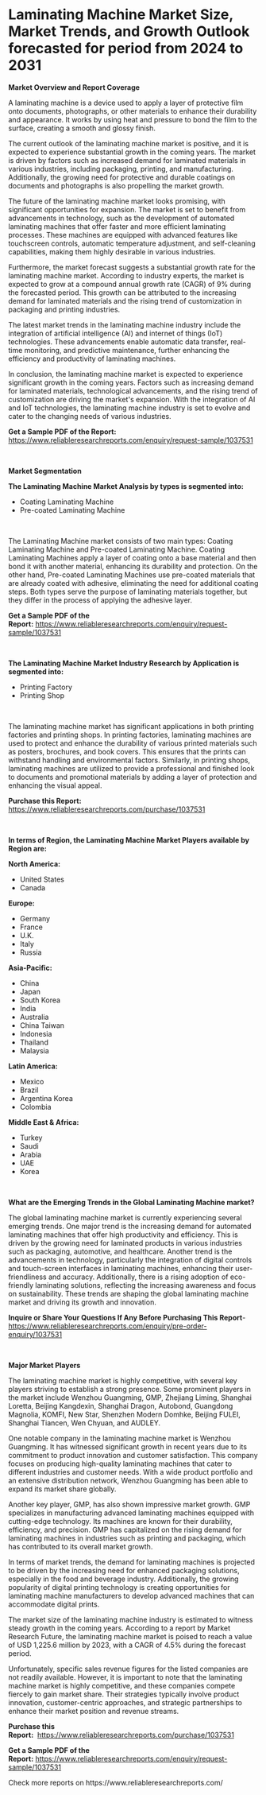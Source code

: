<p><h1>Laminating Machine Market Size, Market Trends, and Growth Outlook forecasted for period from 2024 to 2031</h1></p><p><strong>Market Overview and Report Coverage</strong></p>
<p><p>A laminating machine is a device used to apply a layer of protective film onto documents, photographs, or other materials to enhance their durability and appearance. It works by using heat and pressure to bond the film to the surface, creating a smooth and glossy finish.</p><p>The current outlook of the laminating machine market is positive, and it is expected to experience substantial growth in the coming years. The market is driven by factors such as increased demand for laminated materials in various industries, including packaging, printing, and manufacturing. Additionally, the growing need for protective and durable coatings on documents and photographs is also propelling the market growth.</p><p>The future of the laminating machine market looks promising, with significant opportunities for expansion. The market is set to benefit from advancements in technology, such as the development of automated laminating machines that offer faster and more efficient laminating processes. These machines are equipped with advanced features like touchscreen controls, automatic temperature adjustment, and self-cleaning capabilities, making them highly desirable in various industries.</p><p>Furthermore, the market forecast suggests a substantial growth rate for the laminating machine market. According to industry experts, the market is expected to grow at a compound annual growth rate (CAGR) of 9% during the forecasted period. This growth can be attributed to the increasing demand for laminated materials and the rising trend of customization in packaging and printing industries.</p><p>The latest market trends in the laminating machine industry include the integration of artificial intelligence (AI) and internet of things (IoT) technologies. These advancements enable automatic data transfer, real-time monitoring, and predictive maintenance, further enhancing the efficiency and productivity of laminating machines.</p><p>In conclusion, the laminating machine market is expected to experience significant growth in the coming years. Factors such as increasing demand for laminated materials, technological advancements, and the rising trend of customization are driving the market's expansion. With the integration of AI and IoT technologies, the laminating machine industry is set to evolve and cater to the changing needs of various industries.</p></p>
<p><strong>Get a Sample PDF of the Report:</strong> <a href="https://www.reliableresearchreports.com/enquiry/request-sample/1037531">https://www.reliableresearchreports.com/enquiry/request-sample/1037531</a></p>
<p>&nbsp;</p>
<p><strong>Market Segmentation</strong></p>
<p><strong>The Laminating Machine Market Analysis by types is segmented into:</strong></p>
<p><ul><li>Coating Laminating Machine</li><li>Pre-coated Laminating Machine</li></ul></p>
<p>&nbsp;</p>
<p><p>The Laminating Machine market consists of two main types: Coating Laminating Machine and Pre-coated Laminating Machine. Coating Laminating Machines apply a layer of coating onto a base material and then bond it with another material, enhancing its durability and protection. On the other hand, Pre-coated Laminating Machines use pre-coated materials that are already coated with adhesive, eliminating the need for additional coating steps. Both types serve the purpose of laminating materials together, but they differ in the process of applying the adhesive layer.</p></p>
<p><strong>Get a Sample PDF of the Report:</strong>&nbsp;<a href="https://www.reliableresearchreports.com/enquiry/request-sample/1037531">https://www.reliableresearchreports.com/enquiry/request-sample/1037531</a></p>
<p>&nbsp;</p>
<p><strong>The Laminating Machine Market Industry Research by Application is segmented into:</strong></p>
<p><ul><li>Printing Factory</li><li>Printing Shop</li></ul></p>
<p>&nbsp;</p>
<p><p>The laminating machine market has significant applications in both printing factories and printing shops. In printing factories, laminating machines are used to protect and enhance the durability of various printed materials such as posters, brochures, and book covers. This ensures that the prints can withstand handling and environmental factors. Similarly, in printing shops, laminating machines are utilized to provide a professional and finished look to documents and promotional materials by adding a layer of protection and enhancing the visual appeal.</p></p>
<p><strong>Purchase this Report:</strong>&nbsp; <a href="https://www.reliableresearchreports.com/purchase/1037531">https://www.reliableresearchreports.com/purchase/1037531</a></p>
<p>&nbsp;</p>
<p><strong>In terms of Region, the Laminating Machine Market Players available by Region are:</strong></p>
<p>
    <p> <strong> North America: </strong>
        <ul>
            <li>United States</li>
            <li>Canada</li>
        </ul>
        </p> 
    <p> <strong> Europe: </strong>
        <ul>
            <li>Germany</li>
            <li>France</li>
            <li>U.K.</li>
            <li>Italy</li>
            <li>Russia</li>
        </ul>
        </p> 
    <p> <strong> Asia-Pacific: </strong>
        <ul>
            <li>China</li>
            <li>Japan</li>
            <li>South Korea</li>
            <li>India</li>
            <li>Australia</li>
            <li>China Taiwan</li>
            <li>Indonesia</li>
            <li>Thailand</li>
            <li>Malaysia</li>
        </ul>
        </p> 
    <p> <strong> Latin America: </strong>
        <ul>
            <li>Mexico</li>
            <li>Brazil</li>
            <li>Argentina Korea</li>
            <li>Colombia</li>
        </ul>
        </p> 
    <p> <strong> Middle East & Africa: </strong>
        <ul>
            <li>Turkey</li>
            <li>Saudi</li>
            <li>Arabia</li>
            <li>UAE</li>
            <li>Korea</li>
        </ul>
    </p>
    </p>
<p>&nbsp;</p>
<p><strong>What are the Emerging Trends in the Global Laminating Machine market?</strong></p>
<p><p>The global laminating machine market is currently experiencing several emerging trends. One major trend is the increasing demand for automated laminating machines that offer high productivity and efficiency. This is driven by the growing need for laminated products in various industries such as packaging, automotive, and healthcare. Another trend is the advancements in technology, particularly the integration of digital controls and touch-screen interfaces in laminating machines, enhancing their user-friendliness and accuracy. Additionally, there is a rising adoption of eco-friendly laminating solutions, reflecting the increasing awareness and focus on sustainability. These trends are shaping the global laminating machine market and driving its growth and innovation.</p></p>
<p><strong>Inquire or Share Your Questions If Any Before Purchasing This Report</strong>- <a href="https://www.reliableresearchreports.com/enquiry/pre-order-enquiry/1037531">https://www.reliableresearchreports.com/enquiry/pre-order-enquiry/1037531</a></p>
<p>&nbsp;</p>
<p><strong>Major Market Players</strong></p>
<p><p>The laminating machine market is highly competitive, with several key players striving to establish a strong presence. Some prominent players in the market include Wenzhou Guangming, GMP, Zhejiang Liming, Shanghai Loretta, Beijing Kangdexin, Shanghai Dragon, Autobond, Guangdong Magnolia, KOMFI, New Star, Shenzhen Modern Domhke, Beijing FULEI, Shanghai Tiancen, Wen Chyuan, and AUDLEY.</p><p>One notable company in the laminating machine market is Wenzhou Guangming. It has witnessed significant growth in recent years due to its commitment to product innovation and customer satisfaction. This company focuses on producing high-quality laminating machines that cater to different industries and customer needs. With a wide product portfolio and an extensive distribution network, Wenzhou Guangming has been able to expand its market share globally.</p><p>Another key player, GMP, has also shown impressive market growth. GMP specializes in manufacturing advanced laminating machines equipped with cutting-edge technology. Its machines are known for their durability, efficiency, and precision. GMP has capitalized on the rising demand for laminating machines in industries such as printing and packaging, which has contributed to its overall market growth.</p><p>In terms of market trends, the demand for laminating machines is projected to be driven by the increasing need for enhanced packaging solutions, especially in the food and beverage industry. Additionally, the growing popularity of digital printing technology is creating opportunities for laminating machine manufacturers to develop advanced machines that can accommodate digital prints.</p><p>The market size of the laminating machine industry is estimated to witness steady growth in the coming years. According to a report by Market Research Future, the laminating machine market is poised to reach a value of USD 1,225.6 million by 2023, with a CAGR of 4.5% during the forecast period.</p><p>Unfortunately, specific sales revenue figures for the listed companies are not readily available. However, it is important to note that the laminating machine market is highly competitive, and these companies compete fiercely to gain market share. Their strategies typically involve product innovation, customer-centric approaches, and strategic partnerships to enhance their market position and revenue streams.</p></p>
<p><strong>Purchase this Report:</strong>&nbsp;&nbsp;<a href="https://www.reliableresearchreports.com/purchase/1037531">https://www.reliableresearchreports.com/purchase/1037531</a></p>
<p></p>
<p><strong>Get a Sample PDF of the Report:</strong>&nbsp;<a href="https://www.reliableresearchreports.com/enquiry/request-sample/1037531">https://www.reliableresearchreports.com/enquiry/request-sample/1037531</a></p>
<p>Check more reports on https://www.reliableresearchreports.com/</p>